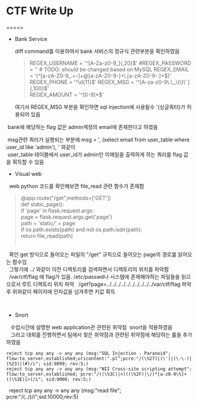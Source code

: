 # CTF Write Up
=====

- Bank Service


  diff command를 이용하여서 bank 서비스의 정규식 관련부분을 확인하였음

  > REGEX_USERNAME = '^[A-Za-z0-9_]{,20}$'  
  > #REGEX_PASSWORD = '' # TODO: should be changed based on MySQL  
  > REGEX_EMAIL = '(^[a-zA-Z0-9_.+-]+@[a-zA-Z0-9-]+\.[a-zA-Z0-9-.]+$)'  
  > REGEX_PHONE = '^\d{11}$'  
  > REGEX_MSG = '^[A-za-z0-9\.\,_\(\)\' ]{,100}$'  
  > REGEX_AMOUNT = '^[0-9]*$'  
  
  
  여기서 REGEX_MSG 부분을 확인하면 sql injection에 사용될수 '(싱글쿼터)가 허용되어 있음  
  
  bank에 해당하는 flag 값은 admin계정의 email에 존재한다고 하였음  
  
  msg관련 쿼리가 실행되는 부분에 msg = ', (select email from user_table where user_id like 'admin'), ' 와같이    
  user_table  테이블에서 user_id가 admin인 이메일을 출력하게 하는 쿼리를 flag 값을 획득할 수 있음
  
 - Visual web

   web python 코드를 확인해보면 file_read 관련 함수가 존재함  
   
   >@app.route("/get",methods=['GET'])  
   >def static_page():  
   >if 'page' in flask.request.args:  
   >	    page = flask.request.args.get('page')  
   >	    path = 'static/' + page  
   >	    if os.path.exists(path) and not os.path.isdir(path):  
   >		return file_read(path)  
     
   
   확인 get 방식으로 들어오는 파일의  "/get" 규칙으로 들어오는 page의 경로를 읽어오는 함수임  
   그렇기에 ../ 와같이 이전 디렉토리를 검색하면서 디렉토리의 위치를 파악함  
   /var/ctf/flag 에 flag가 있음. /etc/passwd나 시스템에 존재해야하는 파일들을 읽으으로서 루트 디렉토리 위치 파악
   /get?page=../../../../../../../../../../var/ctf/flag 파악후 위와같이 페이지에 인자값을 넘겨주면 키값 획득  
   
  
 - Snort
 
    수업시간에 설명한 web application관 관련된 취약점  snort을 적용하였음    
    그리고 대회를 진행하면서 팀에서 찾은 취약점과 관련된 취약점에 해당하는 룰을 추가하였음
    
    reject tcp any any -> any any (msg:"SQL Injection - Paranoid"; flow:to_server,established;uricontent:".pl";pcre:"/(\%27)|(\')|(\-\-)|(%23)|(#)/i"; sid:9099; rev:5;)  
    reject tcp any any -> any any (msg:"NII Cross-site scripting attempt"; flow:to_server,established; pcre:"/((\%3C)|<)((\%2F)|\/)*[a-z0-9\%]+((\%3E)|>)/i"; sid:9000; rev:5;)  
    reject tcp any any -> any any (msg:"read file"; pcre:"/(\.\.\/)/i";sid:10000;rev:5)  
    
    
